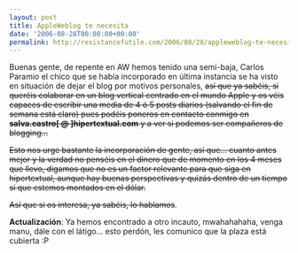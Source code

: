 ```yaml
---
layout: post
title: AppleWeblog te necesita
date: '2006-08-28T00:00:00+00:00'
permalink: http://resistancefutile.com/2006/08/28/appleweblog-te-necesita/
---
```

Buenas gente, de repente en AW hemos tenido una semi-baja, Carlos Paramio el chico que se había incorporado en última instancia se ha visto en situación de dejar el blog por motivos personales, <s>así que ya sabéis, si queréis colaborar en un blog vertical centrado en el mundo Apple y os véis capaces de escribir una media de 4 ó 5 posts diarios (salvando el fin de semana está claro) pues podéis poneros en contacto conmigo en <span style="font-weight:bold;">salva.castro[ @ ]hipertextual.com</span> y a ver si podemos ser compañeros de blogging...

Esto nos urge bastante la incorporación de gente, así que... cuanto antes mejor y la verdad no penséis en el dinero que de momento en los 4 meses que llevo, digamos que no es un factor relevante para que siga en hipertextual, aunque hay buenas perspectivas y quizás dentro de un tiempo sí que estemos montados en el dólar.

Así que si os interesa, ya sabéis, lo hablamos</s>.

<span style="font-weight:bold;">Actualización</span>: Ya hemos encontrado a otro incauto, mwahahahaha, venga manu, dále con el látigo... esto perdón, les comunico que la plaza está cubierta :P
